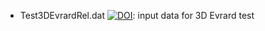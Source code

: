 - Test3DEvrardRel.dat [![DOI](https://zenodo.org/badge/DOI/10.5281/zenodo.4904876.svg)](https://doi.org/10.5281/zenodo.4904876): input data for 3D Evrard test
